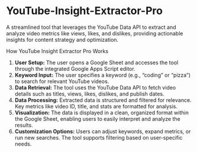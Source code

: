 # YouTube-Insight-Extractor-Pro
A streamlined tool that leverages the YouTube Data API to extract and analyze video metrics like views, likes, and dislikes, providing actionable insights for content strategy and optimization.

How YouTube Insight Extractor Pro Works
1.	**User Setup:**
	The user opens a Google Sheet and accesses the tool through the integrated Google Apps Script editor.
2.	**Keyword Input:**
	The user specifies a keyword (e.g., “coding” or “pizza”) to search for relevant YouTube videos.
3.	**Data Retrieval:**
	The tool uses the YouTube Data API to fetch video details such as titles, views, likes, dislikes, and publish dates.
4.	**Data Processing:**
   Extracted data is structured and filtered for relevance. Key metrics like video ID, title, and stats are formatted for analysis.
5.	**Visualization:**
   The data is displayed in a clean, organized format within the Google Sheet, enabling users to easily interpret and analyze the results.
6.	**Customization Options:**
   Users can adjust keywords, expand metrics, or run new searches. The tool supports filtering based on user-specific needs.
